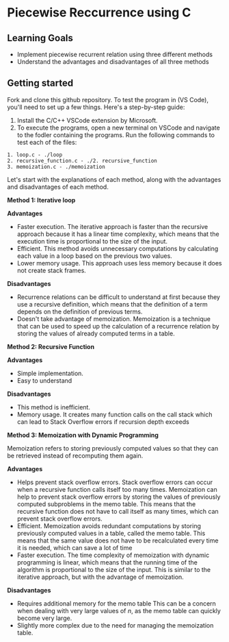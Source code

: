 # Piecewise Reccurrence using C

## Learning Goals
- Implement piecewise recurrent relation using three different methods
- Understand the advantages and disadvantages of all three methods

## Getting started
Fork and clone this github repository.
To test the program in (VS Code), you'll need to set up a few things. Here's a step-by-step guide:

1. Install the C/C++ VSCode extension by Microsoft.
2. To execute the programs, open a new terminal on VSCode and navigate to the fodler containing the programs. Run the following commands to test each of the files:

```
1. loop.c - ./loop
2. recursive_function.c - ./2. recursive_function
3. memoization.c - ./memoization
```

Let's start with the explanations of each method, along with the advantages and disadvantages of each method.



**Method 1: Iterative loop**

**Advantages**
- Faster execution.
The iterative approach is faster than the recursive approach because it has a linear time complexity, which means that the execution time is proportional to the size of the input.
- Efficient.
This method avoids unnecessary computations by calculating each value in a loop based on the previous two values.
- Lower memory usage. 
This approach uses less memory because it does not create stack frames.

**Disadvantages**
- Recurrence relations can be difficult to understand at first because they use a recursive definition, which means that the definition of a term depends on the definition of previous terms.
- Doesn't take advantage of memoization. Memoization is a technique that can be used to speed up the calculation of a recurrence relation by storing the values of already computed terms in a table.



**Method 2: Recursive Function**

**Advantages**
- Simple implementation.
- Easy to understand

**Disadvantages**
- This method is inefficient.
- Memory usage.
It creates many function calls on the call stack which can lead to Stack Overflow errors if recursion depth exceeds



**Method 3: Memoization with Dynamic Programming**

Memoization refers to storing previously computed values so that they can be retrieved instead of recomputing
them again.  

**Advantages**
- Helps prevent stack overflow errors.
Stack overflow errors can occur when a recursive function calls itself too many times. Memoization can help to prevent stack overflow errors by storing the values of previously computed subproblems in the memo table. This means that the recursive function does not have to call itself as many times, which can prevent stack overflow errors.
- Efficient.
Memoization avoids redundant computations by storing previously computed values in a table, called the memo table. This means that the same value does not have to be recalculated every time it is needed, which can save a lot of time
- Faster execution.
The time complexity of memoization with dynamic programming is linear, which means that the running time of the algorithm is proportional to the size of the input. This is similar to the iterative approach, but with the advantage of memoization.

**Disadvantages**
- Requires additional memory for the memo table This can be a concern when dealing with very large values of *n*, as the memo table can quickly become very large.
- Slightly more complex due to the need for managing the memoization table.
